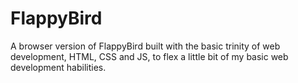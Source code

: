 # FlappyBird
A browser version of FlappyBird built with the basic trinity of web development, HTML, CSS and JS, to flex a little bit of my basic web development habilities.
